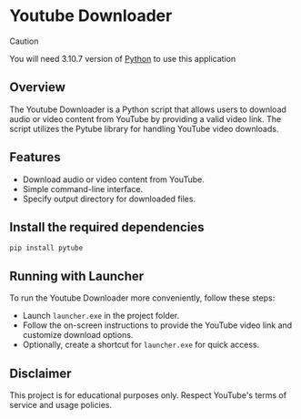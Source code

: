 # Youtube Downloader

> [!CAUTION]
> You will need 3.10.7 version of [Python](https://www.python.org/downloads/release/python-3107/) to use this application

## Overview

The Youtube Downloader is a Python script that allows users to download audio or video content from YouTube by providing a valid video link. The script utilizes the Pytube library for handling YouTube video downloads.

## Features

- Download audio or video content from YouTube.
- Simple command-line interface.
- Specify output directory for downloaded files.

## Install the required dependencies
```
pip install pytube
```

## Running with Launcher

To run the Youtube Downloader more conveniently, follow these steps:

- Launch `launcher.exe` in the project folder.
- Follow the on-screen instructions to provide the YouTube video link and customize download options.
- Optionally, create a shortcut for `launcher.exe` for quick access.

## Disclaimer
This project is for educational purposes only. Respect YouTube's terms of service and usage policies.
